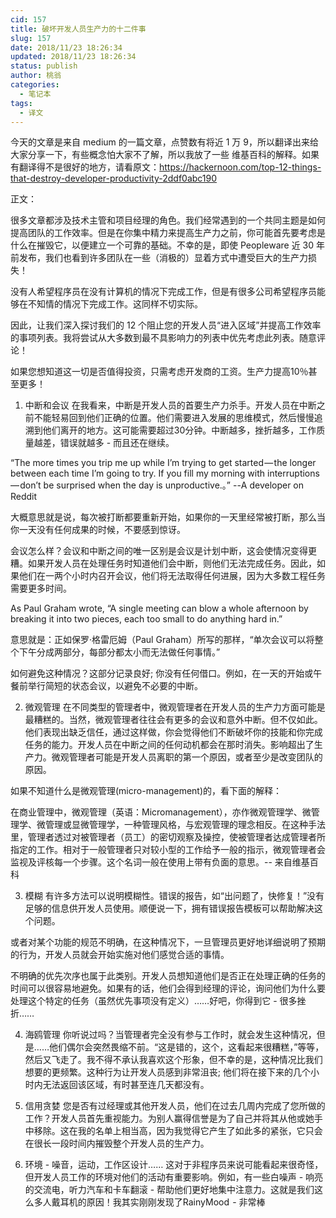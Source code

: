 ```yaml
---
cid: 157
title: 破坏开发人员生产力的十二件事
slug: 157
date: 2018/11/23 18:26:34
updated: 2018/11/23 18:26:34
status: publish
author: 桃翁
categories: 
  - 笔记本
tags: 
  - 译文
---
```





今天的文章是来自 medium 的一篇文章，点赞数有将近 1 万 9，所以翻译出来给大家分享一下，有些概念怕大家不了解，所以我放了一些 维基百科的解释。如果有翻译得不是很好的地方，请看原文：https://hackernoon.com/top-12-things-that-destroy-developer-productivity-2ddf0abc190

正文：

很多文章都涉及技术主管和项目经理的角色。我们经常遇到的一个共同主题是如何提高团队的工作效率。但是在你集中精力来提高生产力之前，你可能首先要考虑是什么在摧毁它，以便建立一个可靠的基础。不幸的是，即使 Peopleware 近 30 年前发布，我们也看到许多团队在一些（消极的）显着方式中遭受巨大的生产力损失！

没有人希望程序员在没有计算机的情况下完成工作，但是有很多公司希望程序员能够在不知情的情况下完成工作。这同样不切实际。

因此，让我们深入探讨我们的 12 个阻止您的开发人员“进入区域”并提高工作效率的事项列表。我将尝试从大多数到最不具影响力的列表中优先考虑此列表。随意评论！

如果您想知道这一切是否值得投资，只需考虑开发商的工资。生产力提高10％甚至更多！

1. 中断和会议
在我看来，中断是开发人员的首要生产力杀手。开发人员在中断之前不能轻易回到他们正确的位置。他们需要进入发展的思维模式，然后慢慢追溯到他们离开的地方。这可能需要超过30分钟。中断越多，挫折越多，工作质量越差，错误就越多 - 而且还在继续。

“The more times you trip me up while I’m trying to get started — the longer between each time I’m going to try. If you fill my morning with interruptions — don’t be surprised when the day is unproductive.。” --A developer on Reddit

大概意思就是说，每次被打断都要重新开始，如果你的一天里经常被打断，那么当你一天没有任何成果的时候，不要感到惊讶。

会议怎么样？会议和中断之间的唯一区别是会议是计划中断，这会使情况变得更糟。如果开发人员在处理任务时知道他们会中断，则他们无法完成任务。因此，如果他们在一两个小时内召开会议，他们将无法取得任何进展，因为大多数工程任务需要更多时间。

As Paul Graham wrote, “A single meeting can blow a whole afternoon by breaking it into two pieces, each too small to do anything hard in.”

意思就是：正如保罗·格雷厄姆（Paul Graham）所写的那样，“单次会议可以将整个下午分成两部分，每部分都太小而无法做任何事情。”

如何避免这种情况？这部分记录良好; 你没有任何借口。例如，在一天的开始或午餐前举行简短的状态会议，以避免不必要的中断。

2. 微观管理
在不同类型的管理者中，微观管理者在开发人员的生产力方面可能是最糟糕的。当然，微观管理者往往会有更多的会议和意外中断。但不仅如此。他们表现出缺乏信任，通过这样做，你会觉得他们不断破坏你的技能和你完成任务的能力。开发人员在中断之间的任何动机都会在那时消失。影响超出了生产力。微观管理者可能是开发人员离职的第一个原因，或者至少是改变团队的原因。

如果不知道什么是微观管理(micro-management)的，看下面的解释：

在商业管理中，微观管理（英语：Micromanagement），亦作微观管理学、微管理学、微管理或显微管理学，一种管理风格，与宏观管理的理念相反。在这种手法里，管理者透过对被管理者（员工）的密切观察及操控，使被管理者达成管理者所指定的工作。相对于一般管理者只对较小型的工作给予一般的指示，微观管理者会监视及评核每一个步骤。这个名词一般在使用上带有负面的意思。-- 来自维基百科

3. 模糊
有许多方法可以说明模糊性。错误的报告，如“出问题了，快修复！”没有足够的信息供开发人员使用。顺便说一下，拥有错误报告模板可以帮助解决这个问题。

或者对某个功能的规范不明确，在这种情况下，一旦管理员更好地详细说明了预期的行为，开发人员就会开始实施对他们感觉合适的事情。

不明确的优先次序也属于此类别。开发人员想知道他们是否正在处理正确的任务的时间可以很容易地避免。如果有的话，他们会得到经理的评论，询问他们为什么要处理这个特定的任务（虽然优先事项没有定义）……好吧，你得到它 - 很多挫折……

4. 海鸥管理
你听说过吗？当管理者完全没有参与工作时，就会发生这种情况，但是……他们偶尔会突然畏缩不前。“这是错的，这个，这看起来很糟糕，”等等，然后又飞走了。我不得不承认我喜欢这个形象，但不幸的是，这种情况比我们想要的更频繁。这种行为让开发人员感到非常沮丧; 他们将在接下来的几个小时内无法返回该区域，有时甚至连几天都没有。

5. 信用贪婪
您是否有过经理或其他开发人员，他们在过去几周内完成了您所做的工作？开发人员首先重视能力。为别人赢得信誉是为了自己并将其从他或她手中移除。这在我的名单上相当高，因为我觉得它产生了如此多的紧张，它只会在很长一段时间内摧毁整个开发人员的生产力。

6. 环境 - 噪音，运动，工作区设计……
这对于非程序员来说可能看起来很奇怪，但开发人员工作的环境对他们的活动有重要影响。例如，有一些白噪声 - 响亮的交流电，听力汽车和卡车翻滚 - 帮助他们更好地集中注意力。这就是我们这么多人戴耳机的原因！我其实刚刚发现了RainyMood  - 非常棒